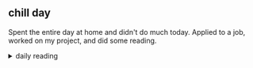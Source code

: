 ## chill day

Spent the entire day at home and didn't do much today. Applied to a job, worked on my project, and did some reading.

<details markdown="1">
<summary>daily reading</summary>

| Nov 30, 2024 |
| :-------------: |
| Deut. 4; Ps. 86-87; Isa. 32; Rev. 2 |
| WCF 4; WLC 21-29; WSC 13-19 |
| John 7; Ex. 25; Heb. 10; 1 Tim. 2; Job 13; Ps. 75; Prov. 13; 1 Sam. 26; Jer. 9; Acts 19 |

</details>